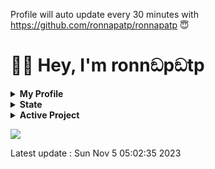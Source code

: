 
Profile will auto update every 30 minutes with https://github.com/ronnapatp/ronnapatp 😇

# 👋🏻 Hey, I'm ronnඞpඞtp

 

<details><summary><strong>My Profile</strong></summary>

## Profile

- I have 29 followers.
- I follow 53 people.

</details>

<details><summary><strong>State</strong></summary>

## State

[![wakatime](https://wakatime.com/badge/user/b083581b-d8a5-4ab4-a887-a768e082ff97.svg)](https://wakatime.com/@b083581b-d8a5-4ab4-a887-a768e082ff97)

[![Languages](https://github-readme-stats.vercel.app/api/top-langs/?username=ronnapatp&layout=compact&langs_count=10&hide_border=true&custom_title=Languages&bg_color=00000000)](https://github.com/ronnapatp)

</details>

<details><summary><strong>Active Project</strong></summary>

## Active Project

- [ronnapat.com](https://github.com/ronnapatp/ronnapat.com)
- [Diswitch](https://github.com/theronnapat/diswitch)
- [Garden](https://github.com/ronnapatp/garden)
- [Twitter bot](https://github.com/ronnapatp/twitter-bot)
- [Autogacha](https://github.com/ronnapatp/autogacha)
- [Profile updater](https://github.com/ronnapatp/ronnapatp)
- [Kumi The Chubby Bear](https://github.com/kumithechubbybear)

</details>

[![](https://img.shields.io/badge/website-000000?style=for-the-badge&logo=About.me&logoColor=white)](https://ronnapat.com/)


Latest update : Sun Nov  5 05:02:35 2023

